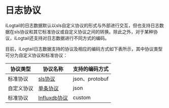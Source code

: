 # 日志协议

iLogtail的日志数据默认以sls自定义协议的形式与外部进行交互，但也支持日志数据在sls协议和其它标准协议或自定义协议之间的转换。除此之外，对于某种协议，iLogtail还支持对日志数据进行不同方式的编码。

目前，iLogtail日志数据支持的协议及相应的编码方式如下表所示，其中协议类型可分为自定义协议和标准协议：

| 协议类型 | 协议名称 | 支持的编码方式 |
| ------- | ------- | ------- |
| 标准协议 | [sls协议](./protocol-spec/sls.md) | json、protobuf |
| 自定义协议 | [单条协议](./protocol-spec/custom_single.md) | json |
| 标准协议 | [Influxdb协议](https://docs.influxdata.com/influxdb/v1.8/write_protocols/line_protocol_reference/) | custom |
